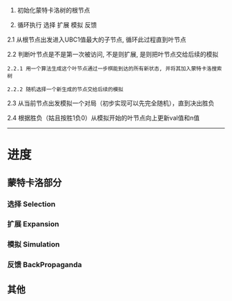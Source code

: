 1. 初始化蒙特卡洛树的根节点

2. 循环执行 选择 扩展 模拟 反馈

  2.1 从根节点出发进入UBC1值最大的子节点, 循环此过程直到叶节点

  2.2 判断叶节点是不是第一次被访问, 不是则扩展, 是则把叶节点交给后续的模拟

    2.2.1 用一个算法生成这个叶节点通过一步棋能到达的所有新状态, 并将其加入蒙特卡洛搜索树
  
    2.2.2 随机选择一个新生成的节点交给后续的模拟
  
  2.3 从当前节点出发模拟一个对局（初步实现可以先完全随机），直到决出胜负

  2.4 根据胜负（姑且按胜1负0）从模拟开始的叶节点向上更新val值和n值 

---

# 进度

## 蒙特卡洛部分

### 选择 Selection

### 扩展 Expansion

### 模拟 Simulation

### 反馈 BackPropaganda

## 其他
